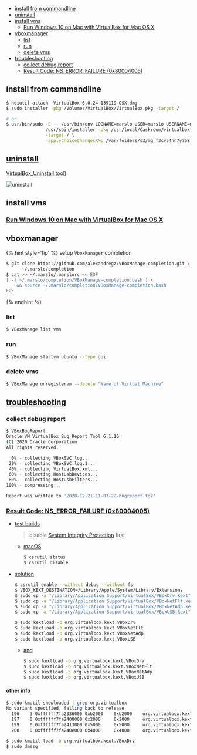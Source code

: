 <!-- START doctoc generated TOC please keep comment here to allow auto update -->
<!-- DON'T EDIT THIS SECTION, INSTEAD RE-RUN doctoc TO UPDATE -->

- [install from commandline](#install-from-commandline)
- [uninstall](#uninstall)
- [install vms](#install-vms)
  - [Run Windows 10 on Mac with VirtualBox for Mac OS X](#run-windows-10-on-mac-with-virtualbox-for-mac-os-x)
- [vboxmanager](#vboxmanager)
  - [list](#list)
  - [run](#run)
  - [delete vms](#delete-vms)
- [troubleshooting](#troubleshooting)
  - [collect debug report](#collect-debug-report)
  - [Result Code: NS_ERROR_FAILURE (0x80004005)](#result-code-ns_error_failure-0x80004005)

<!-- END doctoc generated TOC please keep comment here to allow auto update -->

## install from commandline
```bash
$ hdiutil attach  VirtualBox-6.0.24-139119-OSX.dmg
$ sudo installer -pkg /Volumes/VirtualBox/VirtualBox.pkg -target /

# or
$ usr/bin/sudo -E -- /usr/bin/env LOGNAME=marslo USER=marslo USERNAME=marslo \
               /usr/sbin/installer -pkg /usr/local/Caskroom/virtualbox-beta/6.1.0_BETA2,134221/VirtualBox.pkg \
               -target / \
               -applyChoiceChangesXML /var/folders/s3/mg_f3cv54nn7y758j_t46zt40000gn/T/choices20201221-6005-wroatz.xml
```

## [uninstall](https://osxdaily.com/2019/01/25/uninstall-virtualbox-mac-completely/)
[VirtualBox_Uninstall.tool)](./VirtualBox_Uninstall.tool)

![uninstall](../../screenshot/vbox-uninstall.png)

## install vms
### [Run Windows 10 on Mac with VirtualBox for Mac OS X](https://osxdaily.com/2015/03/25/install-run-windows-10-mac-virtualbox-os-x/)

## vboxmanager

{% hint style='tip' %}
setup `VboxManager` completion
```bash
$ git clone https://github.com/alexandregz/VBoxManage-completion.git \
      ~/.marslo/completion
$ cat >> ~/.marslo/.marslorc << EOF
[ -f ~/.marslo/completion/VBoxManage-completion.bash ] \
    && source ~/.marslo/completion/VBoxManage-completion.bash
EOF
```
{% endhint %}

### list
```bash
$ VBoxManage list vms
```

### run
```bash
$ VBoxManage startvm ubuntu --type gui
```

### delete vms
```bash
$ VBoxManage unregistervm --delete "Name of Virtual Machine"
```

## [troubleshooting](https://www.virtualbox.org/manual/ch12.html)
### collect debug report
```bash
$ VBoxBugReport
Oracle VM VirtualBox Bug Report Tool 6.1.16
(C) 2020 Oracle Corporation
All rights reserved.

  0% - collecting VBoxSVC.log...
 20% - collecting VBoxSVC.log.1...
 40% - collecting VirtualBox.xml...
 60% - collecting HostUsbDevices...
 80% - collecting HostUsbFilters...
100% - compressing...

Report was written to '2020-12-21-11-03-22-bugreport.tgz'
```

### [Result Code: NS_ERROR_FAILURE (0x80004005)](https://forums.virtualbox.org/viewtopic.php?f=39&t=98763&start=120)
- [test builds](https://www.virtualbox.org/wiki/Testbuilds)
  > disable [System Integrity Protection](https://developer.apple.com/library/archive/documentation/Security/Conceptual/System_Integrity_Protection_Guide/ConfiguringSystemIntegrityProtection/ConfiguringSystemIntegrityProtection.html) first

  - [macOS](https://www.virtualbox.org/download/testcase/VirtualBox-6.1.17-141968-OSX.dmg)
    ```bash
    $ csrutil status
    $ csrutil disable
    ```

- [solution](https://www.virtualbox.org/ticket/19795#comment:69)
  ```bash
  $ csrutil enable --without debug --without fs
  $ VBOX_KEXT_DESTINATION=/Library/Apple/System/Library/Extensions
  $ sudo cp -a "/Library/Application Support/VirtualBox/VBoxDrv.kext" "$VBOX_KEXT_DESTINATION"/VBoxDrv.kext
  $ sudo cp -a "/Library/Application Support/VirtualBox/VBoxNetFlt.kext" "$VBOX_KEXT_DESTINATION"/VBoxNetFlt.kext
  $ sudo cp -a "/Library/Application Support/VirtualBox/VBoxNetAdp.kext" "$VBOX_KEXT_DESTINATION"/VBoxNetAdp.kext
  $ sudo cp -a "/Library/Application Support/VirtualBox/VBoxUSB.kext" "$VBOX_KEXT_DESTINATION"/VBoxUSB.kext

  $ sudo kextload -b org.virtualbox.kext.VBoxDrv
  $ sudo kextload -b org.virtualbox.kext.VBoxNetFlt
  $ sudo kextload -b org.virtualbox.kext.VBoxNetAdp
  $ sudo kextload -b org.virtualbox.kext.VBoxUSB
  ```

  - [and](https://www.virtualbox.org/ticket/19795#comment:62)
    ```bash
    $ sudo kextload -b org.virtualbox.kext.VBoxDrv
    $ sudo kextload -b org.virtualbox.kext.VBoxNetFlt
    $ sudo kextload -b org.virtualbox.kext.VBoxNetAdp
    $ sudo kextload -b org.virtualbox.kext.VBoxUSB
    ```

#### other info
```bash
$ sudo kmutil showloaded | grep org.virtualbox
No variant specified, falling back to release
  196    3 0xffffff7fa2336000 0xb2000    0xb2000    org.virtualbox.kext.VBoxDrv (6.1.16) DAF044F0-5043-3B8E-8758-5A462567BDAA <8 6 5 3 1>
  197    0 0xffffff7fa2408000 0x2000     0x2000     org.virtualbox.kext.VBoxNetAdp (6.1.16) 76200407-D2F0-3D84-BCCF-7EEA18F16654 <196 6 5 1>
  199    0 0xffffff7fa2413000 0x5000     0x5000     org.virtualbox.kext.VBoxUSB (6.1.16) CA33FA52-5933-3F0E-9B40-8B1ECF4D6A36 <198 196 64 8 6 5 3 1>
  200    0 0xffffff7fa240e000 0x4000     0x4000     org.virtualbox.kext.VBoxNetFlt (6.1.16) C93EAF6A-676F-3370-BAE2-BDFD2BF16582 <196 8 6 5 3 1>

$ sudo kmutil load -b org.virtualbox.kext.VBoxDrv
$ sudo dmesg
```
